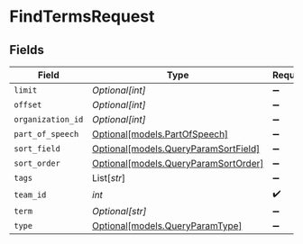# FindTermsRequest


## Fields

| Field                                                                    | Type                                                                     | Required                                                                 | Description                                                              |
| ------------------------------------------------------------------------ | ------------------------------------------------------------------------ | ------------------------------------------------------------------------ | ------------------------------------------------------------------------ |
| `limit`                                                                  | *Optional[int]*                                                          | :heavy_minus_sign:                                                       | N/A                                                                      |
| `offset`                                                                 | *Optional[int]*                                                          | :heavy_minus_sign:                                                       | N/A                                                                      |
| `organization_id`                                                        | *Optional[int]*                                                          | :heavy_minus_sign:                                                       | N/A                                                                      |
| `part_of_speech`                                                         | [Optional[models.PartOfSpeech]](../models/partofspeech.md)               | :heavy_minus_sign:                                                       | N/A                                                                      |
| `sort_field`                                                             | [Optional[models.QueryParamSortField]](../models/queryparamsortfield.md) | :heavy_minus_sign:                                                       | N/A                                                                      |
| `sort_order`                                                             | [Optional[models.QueryParamSortOrder]](../models/queryparamsortorder.md) | :heavy_minus_sign:                                                       | N/A                                                                      |
| `tags`                                                                   | List[*str*]                                                              | :heavy_minus_sign:                                                       | N/A                                                                      |
| `team_id`                                                                | *int*                                                                    | :heavy_check_mark:                                                       | N/A                                                                      |
| `term`                                                                   | *Optional[str]*                                                          | :heavy_minus_sign:                                                       | N/A                                                                      |
| `type`                                                                   | [Optional[models.QueryParamType]](../models/queryparamtype.md)           | :heavy_minus_sign:                                                       | N/A                                                                      |